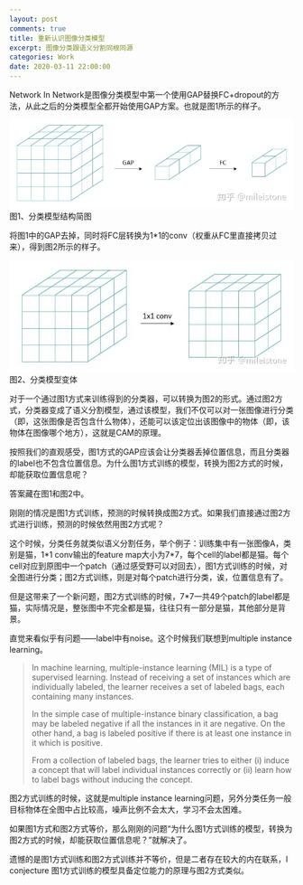 ```yaml
---
layout: post
comments: true
title: 重新认识图像分类模型
excerpt: 图像分类跟语义分割同根同源
categories: Work
date: 2020-03-11 22:00:00
---
```


Network In Network是图像分类模型中第一个使用GAP替换FC+dropout的方法，从此之后的分类模型全都开始使用GAP方案。也就是图1所示的样子。

<div class="imgcap">
<img src="/assets/2020-03-11-rethinking-image-classification-1.png">
<div class="thecap">图1、分类模型结构简图</div>
</div>

将图1中的GAP去掉，同时将FC层转换为1\*1的conv（权重从FC里直接拷贝过来），得到图2所示的样子。

<div class="imgcap">
<img src="/assets/2020-03-11-rethinking-image-classification-2.png">
<div class="thecap">图2、分类模型变体</div>
</div>

对于一个通过图1方式来训练得到的分类器，可以转换为图2的形式。通过图2方式，分类器变成了语义分割模型，通过该模型，我们不仅可以对一张图像进行分类（即，这张图像是否包含什么物体），还能可以该定位出该图像中的物体（即，该物体在图像哪个地方），这就是CAM的原理。

按照我们的直观感受，图1方式的GAP应该会让分类器丢掉位置信息，而且分类器的label也不包含位置信息。为什么图1方式训练的模型，转换为图2方式的时候，却能获取位置信息呢？

答案藏在图1和图2中。

刚刚的情况是图1方式训练，预测的时候转换成图2方式。如果我们直接通过图2方式进行训练，预测的时候依然用图2方式呢？

这个时候，分类任务就类似语义分割任务，举个例子：训练集中有一张图像A，类别是猫，1\*1 conv输出的feature map大小为7\*7，每个cell的label都是猫。每个cell对应到原图中一个patch（通过感受野可以对回去），图1方式训练的时候，对全图进行分类；图2方式训练，则是对每个patch进行分类，诶，位置信息有了。

但是这带来了一个新问题，图2方式训练的时候，7\*7一共49个patch的label都是猫，实际情况是，整张图中不完全都是猫，往往只有一部分是猫，其他部分是背景。

直觉来看似乎有问题——label中有noise。这个时候我们联想到multiple instance learning。

>In machine learning, multiple-instance learning (MIL) is a type of supervised learning. Instead of receiving a set of instances which are individually labeled, the learner receives a set of labeled bags, each containing many instances.
>
>In the simple case of multiple-instance binary classification, a bag may be labeled negative if all the instances in it are negative. On the other hand, a bag is labeled positive if there is at least one instance in it which is positive.
>
>From a collection of labeled bags, the learner tries to either (i) induce a concept that will label individual instances correctly or (ii) learn how to label bags without inducing the concept.

图2方式训练的时候，这就是multiple instance learning问题，另外分类任务一般目标物体在全图中占比较高，噪声比例不会太大，学习不会太困难。

如果图1方式和图2方式等价，那么刚刚的问题“为什么图1方式训练的模型，转换为图2方式的时候，却能获取位置信息呢？”就解决了。

遗憾的是图1方式训练和图2方式训练并不等价，但是二者存在较大的内在联系，I conjecture 图1方式训练的模型具备定位能力的原理与图2方式类似。
